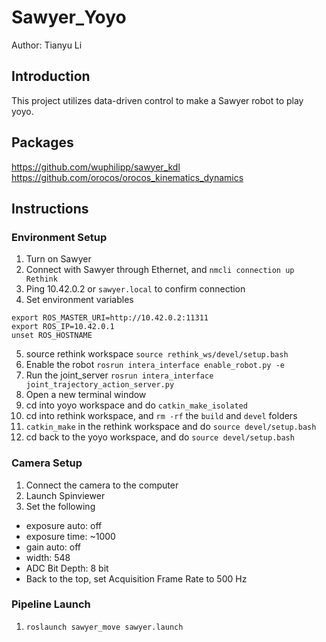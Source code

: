 # Sawyer_Yoyo
Author: Tianyu Li


## Introduction
This project utilizes data-driven control to make a Sawyer robot to play yoyo.

## Packages
https://github.com/wuphilipp/sawyer_kdl
https://github.com/orocos/orocos_kinematics_dynamics

## Instructions

### Environment Setup
1. Turn on Sawyer
2. Connect with Sawyer through Ethernet, and ```nmcli connection up Rethink```
3. Ping 10.42.0.2 or ```sawyer.local``` to confirm connection
4. Set environment variables
  ```
  export ROS_MASTER_URI=http://10.42.0.2:11311
  export ROS_IP=10.42.0.1
  unset ROS_HOSTNAME
  ```
5. source rethink workspace ```source rethink_ws/devel/setup.bash```
6. Enable the robot ```rosrun intera_interface enable_robot.py -e```
7. Run the joint_server ```rosrun intera_interface joint_trajectory_action_server.py```
8. Open a new terminal window
9. cd into yoyo workspace and do ```catkin_make_isolated```
10. cd into rethink workspace, and ```rm -rf``` the ```build``` and ```devel``` folders
11. ```catkin_make``` in the rethink workspace and do ```source devel/setup.bash```
12. cd back to the yoyo workspace, and do ```source devel/setup.bash```

### Camera Setup
1. Connect the camera to the computer
2. Launch Spinviewer
3. Set the following
  - exposure auto: off
  - exposure time: ~1000
  - gain auto: off
  - width: 548
  - ADC Bit Depth: 8 bit
  - Back to the top, set Acquisition Frame Rate to 500 Hz

### Pipeline Launch
1. ```roslaunch sawyer_move sawyer.launch```


